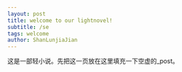 ```yaml
---
layout: post
title: welcome to our lightnovel!
subtitle: /se
tags: welcome
author: ShanLunjiaJian
---
```


这是一部轻小说。先把这一页放在这里填充一下空虚的_post。